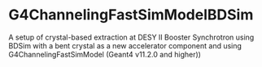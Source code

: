 # G4ChannelingFastSimModelBDSim
A setup of crystal-based extraction at DESY II Booster Synchrotron using BDSim with a bent crystal as a new accelerator component and using G4ChannelingFastSimModel (Geant4 v11.2.0 and higher))
